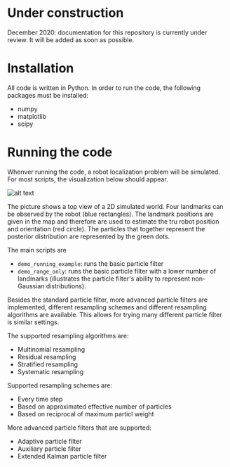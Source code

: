 # Under construction
December 2020: documentation for this repository is currently under review. It will be added as soon as possible.


# Installation
All code is written in Python. In order to run the code, the following packages must be installed:

* numpy 
* matplotlib
* scipy


# Running the code
Whenver running the code, a robot localization problem will be simulated. For most scripts, the visualization below should appear.

![alt text](https://github.com/jelfring/particle-filter-tutorial/blob/master/images/running_example_screenshot.png?raw=true)

The picture shows a top view of a 2D simulated world. Four landmarks can be observed by the robot (blue rectangles). The landmark positions are given in the map and therefore are used to estimate the tru robot position and orientation (red circle). The particles that together represent the posterior distribution are represented by the green dots.

The main scripts are
* ``demo_running_example``: runs the basic particle filter
* ``demo_range_only``: runs the basic particle filter with a lower number of landmarks (illustrates the particle filter's ability to represent non-Gaussian distributions).

Besides the standard particle filter, more advanced particle filters are implemented, different resampling schemes and different resampling algorithms are available. This allows for trying many different particle filter is similar settings.

The supported resampling algorithms are:
* Multinomial resampling
* Residual resampling
* Stratified resampling
* Systematic resampling

Supported resampling schemes are:
* Every time step
* Based on approximated effective number of particles
* Based on reciprocal of maximum particl weight

More advanced particle filters that are supported:
* Adaptive particle filter
* Auxiliary particle filter
* Extended Kalman particle filter
